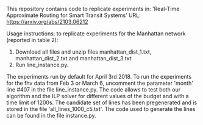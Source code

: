 This repository contains code to replicate experiments in: 'Real-Time Approximate Routing for Smart Transit Systems' URL: https://arxiv.org/abs/2103.06212

Usage instructions: to replicate experiments for the Manhattan network (reported in table 2):

1) Download all files and unzip files manhattan_dist_1.txt, manhattan_dist_2.txt and manhattan_dist_3.txt
2) Run line_instance.py.

The experiments run by default for April 3rd 2018. To run the experiments for the fhv data from Feb 3 or March 6, uncomment the parameter 'month' line #407 in the file line_instance.py.
The code allows to test both our algorithm and the ILP solver for different values of the budget and with a time limit of 1200s. The candidate set of lines has been pregenerated and is stored in the file 'all_lines_1000_c5.txt'. The code used to generate the lines can be found in the file instance.py.




